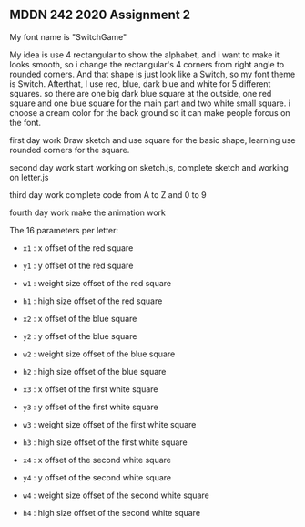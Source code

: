 ## MDDN 242 2020 Assignment 2

My font name is "SwitchGame"

My idea is use 4 rectangular to show the alphabet, and i want to make it looks smooth, so i change the rectangular's 4 corners from right angle to rounded corners. And that shape is just look like a Switch, so my font theme is Switch. Afterthat, I use red, blue, dark blue and white for 5 different squares. so there are one big dark blue square at the outside, one red square and one blue square for the main part and two white small square. i choose a cream color for the back ground so it can make people forcus on the font.

first day work
Draw sketch and use square for the basic shape, learning use rounded corners for the square.

second day work 
start working on sketch.js, complete sketch and working on letter.js

third day work
complete code from A to Z and 0 to 9

fourth day work
make the animation work

The 16 parameters per letter:
  * `x1` : x offset of the red square 
  * `y1` : y offset of the red square 
  * `w1` : weight size offset of the red square 
  * `h1` : high size  offset of the red square 

  * `x2` : x offset of the blue square 
  * `y2` : y offset of the blue square 
  * `w2` : weight size offset of the blue square 
  * `h2` : high size  offset of the blue square 

  * `x3` : x offset of the first white square 
  * `y3` : y offset of the first white square 
  * `w3` : weight size offset of the first white square 
  * `h3` : high size  offset of the first white square 

  * `x4` : x offset of the second white square 
  * `y4` : y offset of the second white square 
  * `w4` : weight size offset of the second white square 
  * `h4` : high size  offset of the second white square 


